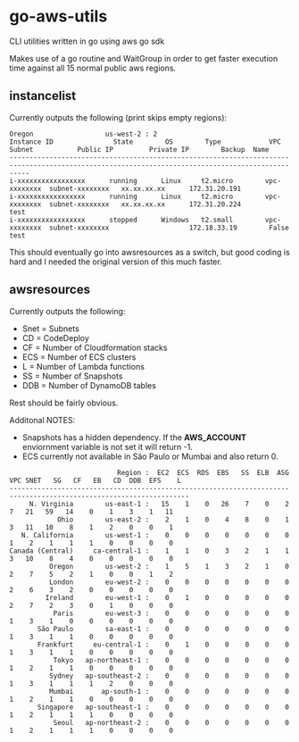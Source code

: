 # go-aws-utils
CLI utilities written in go using aws go sdk

Makes use of a go routine and WaitGroup in order to get faster execution time against all 15 normal public aws regions.

## instancelist

Currently outputs the following (print skips empty regions):

```
Oregon                  us-west-2 : 2   
Instance ID               State        OS        Type            VPC            Subnet           Public IP         Private IP        Backup  Name
-------------------------------------------------------------------------------------------------------------------------------------------------
i-xxxxxxxxxxxxxxxxx      running      Linux     t2.micro        vpc-xxxxxxxx  subnet-xxxxxxxx   xx.xx.xx.xx      172.31.20.191
i-xxxxxxxxxxxxxxxxx      running      Linux     t2.micro        vpc-xxxxxxxx  subnet-xxxxxxxx   xx.xx.xx.xx      172.31.20.224               test
i-xxxxxxxxxxxxxxxxx      stopped      Windows   t2.small        vpc-xxxxxxxx  subnet-xxxxxxxx                    172.18.33.19        False   test

```

This should eventually go into awsresources as a switch, but good coding is hard and I needed the original version of this much faster.

## awsresources

Currently outputs the following:

* Snet = Subnets
* CD = CodeDeploy
* CF = Number of Cloudformation stacks
* ECS = Number of ECS clusters
* L = Number of Lambda functions
* SS = Number of Snapshots
* DDB = Number of DynamoDB tables

Rest should be fairly obvious.

Additonal NOTES:

* Snapshots has a hidden dependency. If the **AWS_ACCOUNT** enviornment variable is not set it will return -1.
* ECS currently not available in São Paulo or Mumbai and also return 0.


```
                           Region :  EC2  ECS  RDS  EBS   SS  ELB  ASG VPC SNET   SG   CF   EB   CD  DDB  EFS    L
-------------------------------------------------------------------------------------------------------------------
     N. Virginia        us-east-1 :   15    1    0   26    7    0    2   7   21   59   14    0    1    3    1   11
            Ohio        us-east-2 :    2    1    0    4    8    0    1   3   11   10    8    1    2    0    0    1
   N. California        us-west-1 :    0    0    0    0    0    0    0   1    2    1    1    1    0    0    0    0
Canada (Central)     ca-central-1 :    1    1    0    3    2    1    1   3   10    8    4    0    0    0    0    0
          Oregon        us-west-2 :    1    5    1    3    2    1    0   2    7    5    2    1    0    0    1    2
          London        eu-west-2 :    0    0    0    0    0    0    0   2    6    3    2    0    0    0    0    0
         Ireland        eu-west-1 :    0    1    0    0    0    0    0   2    7    2    3    0    1    0    0    0
           Paris        eu-west-3 :    0    0    0    0    0    0    0   1    3    1    0    0    0    0    0    0
       São Paulo        sa-east-1 :    0    0    0    0    0    0    0   1    3    1    1    0    0    0    0    0
       Frankfurt     eu-central-1 :    0    1    0    0    0    0    0   1    3    1    1    0    0    0    0    0
           Tokyo   ap-northeast-1 :    0    0    0    0    0    0    0   1    2    1    1    0    0    0    0    0
          Sydney   ap-southeast-2 :    0    0    0    0    0    0    0   1    3    1    1    1    2    0    0    0
          Mumbai       ap-south-1 :    0    0    0    0    0    0    0   1    2    1    1    0    0    0    0    0
       Singapore   ap-southeast-1 :    0    0    0    0    0    0    0   1    2    1    1    1    0    0    0    0
           Seoul   ap-northeast-2 :    0    0    0    0    0    0    0   1    2    1    1    1    0    0    0    0
```

